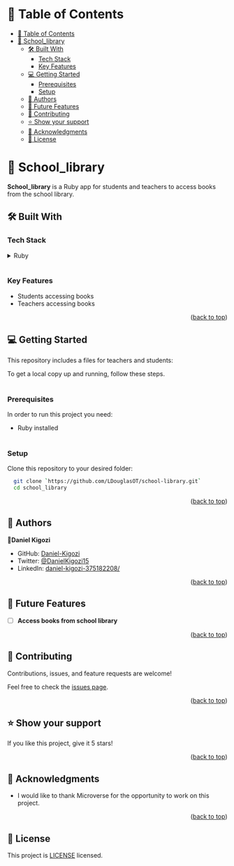 <!-- TABLE OF CONTENTS -->

# 📗 Table of Contents

- [📗 Table of Contents](#-table-of-contents)
- [📖 School_library ](#-school-library-)
  - [🛠 Built With ](#-built-with-)
    - [Tech Stack ](#tech-stack-)
    - [Key Features ](#key-features-)
  - [💻 Getting Started ](#-getting-started-)
    - [Prerequisites](#prerequisites)
    - [Setup](#setup)
  - [👥 Authors ](#-authors-)
  - [🔭 Future Features ](#-future-features-)
  - [🤝 Contributing ](#-contributing-)
  - [⭐️ Show your support ](#️-show-your-support-)
  - [🙏 Acknowledgments ](#-acknowledgments-)
  - [📝 License ](#-license-)

<!-- PROJECT DESCRIPTION -->

# 📖 School_library<a name="about-project"></a>

**School_library** is a Ruby app for students and teachers to access books from the school library.



## 🛠 Built With <a name="built-with"></a>

### Tech Stack <a name="tech-stack"></a>

<details>
<summary>Ruby</summary>
  <ul>
    <li><a href="https://www.ruby-lang.org/en/">Ruby</a></li>
  </ul>
</details>
<br/>

<!-- Features -->

### Key Features <a name="key-features"></a>

- Students accessing books
- Teachers accessing books

<p align="right">(<a href="#readme-top">back to top</a>)</p>

<!-- GETTING STARTED -->

## 💻 Getting Started <a name="getting-started"></a>

This repository includes a files for teachers and students:
  

To get a local copy up and running, follow these steps.
<br><br>

### Prerequisites

In order to run this project you need:
- Ruby installed <br/><br>

### Setup

Clone this repository to your desired folder:

```sh
  git clone `https://github.com/LDouglasOT/school-library.git`
  cd school_library
```

<p align="right">(<a href="#readme-top">back to top</a>)</p>


<!-- AUTHORS -->

## 👥 Authors <a name="authors"></a>

👤**Daniel Kigozi**

- GitHub: [Daniel-Kigozi](https://github.com/LDouglasOT)
- Twitter: [@DanielKigozi15](https://twitter.com/@kawempes_finest)
- LinkedIn: [daniel-kigozi-375182208/](https://www.linkedin.com/in/douglas-luzinda/)

<p align="right">(<a href="#readme-top">back to top</a>)</p>

## 🔭 Future Features <a name="future-features"></a>

- [ ] **Access books from school library**

<p align="right">(<a href="#readme-top">back to top</a>)</p>


<!-- CONTRIBUTING -->

## 🤝 Contributing <a name="contributing"></a>

Contributions, issues, and feature requests are welcome!

Feel free to check the [issues page](../../issues/).

<p align="right">(<a href="#readme-top">back to top</a>)</p>


<!-- SUPPORT -->

## ⭐️ Show your support <a name="support"></a>

If you like this project, give it 5 stars!

<p align="right">(<a href="#readme-top">back to top</a>)</p>

<!-- ACKNOWLEDGEMENTS -->

## 🙏 Acknowledgments <a name="acknowledgements"></a>

- I would like to thank Microverse for the opportunity to work on this project.

<p align="right">(<a href="#readme-top">back to top</a>)</p>


<!-- LICENSE -->

## 📝 License <a name="license"></a>

This project is [LICENSE]("./README.md") licensed.